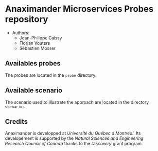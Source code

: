 # Anaximander Microservices Probes repository

- Authors:
  - Jean-Philippe Caissy
  - Florian Vouters
  - Sébastien Mosser

## Availables probes

The probes are located in the `probe` directory.

## Available scenario

The scenario used to illustrate the approach are located in the directory `scenarios`

## Credits

Anaximander is developped at _Université du Québec à Montréal_. Its developement is supported by the _Natural Sciences and Engineering Research Council of Canada_ thanks to the _Discovery_ grant program.
